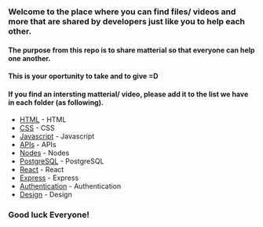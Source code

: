 


### Welcome to the place where you can find files/ videos and more that are shared by developers just like you to help each other. 
#### The purpose from this repo is to share matterial so that everyone can help one another.
#### This is your oportunity to take and to give =D

#### If you find an intersting matterial/ video, please add it to the list we have in each folder (as following).



* [HTML](HTML/README.md)  - HTML
* [CSS](CSS/README.md)  - CSS
* [Javascript](Javascript/README.md)  - Javascript
* [APIs](APIs/README.md)  - APIs
* [Nodes](Nodes/README.md)  - Nodes
* [PostgreSQL](PostgreSQL/README.md)  - PostgreSQL
* [React](React/README.md)  - React
* [Express](Express/README.md)  - Express
* [Authentication](Authentication/README.md)  - Authentication
* [Design](Design/README.md)  - Design

### Good luck Everyone!
